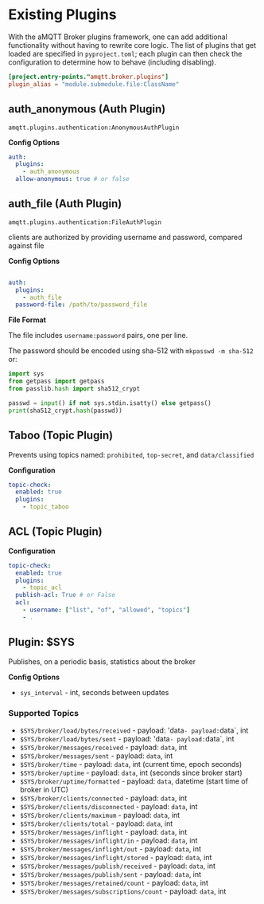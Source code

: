 # Existing Plugins

With the aMQTT Broker plugins framework, one can add additional functionality without
having to rewrite core logic. The list of plugins that get loaded are specified in `pyproject.toml`;
each plugin can then check the configuration to determine how to behave (including disabling).

```toml
[project.entry-points."amqtt.broker.plugins"]
plugin_alias = "module.submodule.file:ClassName"
```

## auth_anonymous (Auth Plugin)

`amqtt.plugins.authentication:AnonymousAuthPlugin`


**Config Options**

```yaml
auth:
  plugins:
    - auth_anonymous
  allow-anonymous: true # or false

```

## auth_file (Auth Plugin)

`amqtt.plugins.authentication:FileAuthPlugin`

clients are authorized by providing username and password, compared against file

**Config Options**

```yaml

auth:
  plugins:
    - auth_file
  password-file: /path/to/password_file

```

**File Format**

The file includes `username:password` pairs, one per line.

The password should be encoded using sha-512 with `mkpasswd -m sha-512` or:

```python
import sys
from getpass import getpass
from passlib.hash import sha512_crypt

passwd = input() if not sys.stdin.isatty() else getpass()
print(sha512_crypt.hash(passwd))
```

## Taboo (Topic Plugin)

Prevents using topics named: `prohibited`, `top-secret`, and `data/classified`

**Configuration**

```yaml
topic-check:
  enabled: true
  plugins:
    - topic_taboo
```

## ACL (Topic Plugin)

**Configuration**

```yaml
topic-check:
  enabled: true
  plugins:
    - topic_acl
  publish-acl: True # or False
  acl:
    - username: ["list", "of", "allowed", "topics"]
    - .
```






## Plugin: $SYS

Publishes, on a periodic basis, statistics about the broker

**Config Options**

- `sys_interval` - int, seconds between updates

### Supported Topics

- `$SYS/broker/load/bytes/received` - payload: 'data` - payload: `data`,  int
- `$SYS/broker/load/bytes/sent` - payload: 'data` - payload: `data`,  int
- `$SYS/broker/messages/received` - payload: `data`, int
- `$SYS/broker/messages/sent` - payload: `data`, int
- `$SYS/broker/time` - payload: `data`,  int (current time, epoch seconds)
- `$SYS/broker/uptime` - payload: `data`, int (seconds since broker start)
- `$SYS/broker/uptime/formatted` - payload: `data`, datetime (start time of broker in UTC)
- `$SYS/broker/clients/connected` - payload: `data`, int
- `$SYS/broker/clients/disconnected` - payload: `data`, int
- `$SYS/broker/clients/maximum` - payload: `data`, int
- `$SYS/broker/clients/total` - payload: `data`, int
- `$SYS/broker/messages/inflight` - payload: `data`, int
- `$SYS/broker/messages/inflight/in` - payload: `data`, int
- `$SYS/broker/messages/inflight/out` - payload: `data`, int
- `$SYS/broker/messages/inflight/stored` - payload: `data`, int
- `$SYS/broker/messages/publish/received` - payload: `data`, int
- `$SYS/broker/messages/publish/sent` - payload: `data`, int
- `$SYS/broker/messages/retained/count` - payload: `data`, int
- `$SYS/broker/messages/subscriptions/count` - payload: `data`, int
